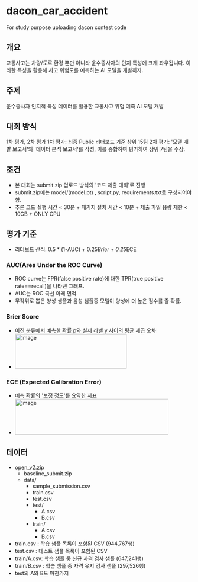 # dacon_car_accident
For study purpose uploading dacon contest code

## 개요
교통사고는 차량/도로 환경 뿐만 아니라 운수종사자의 인지 특성에 크게 좌우됩니다.
이러한 특성을 활용해 사고 위험도를 예측하는 AI 모델을 개발하자.

## 주제
운수종사자 인지적 특성 데이터를 활용한 교통사고 위험 예측 AI 모델 개발

## 대회 방식
1차 평가, 2차 평가
1차 평가: 최종 Public 리더보드 기준 상위 15팀
2차 평가: '모델 개발 보고서'와 '데이터 분석 보고서'를 작성, 이를 종합하여 평가하여 상위 7팀을 수상.

## 조건
- 본 대회는 submit.zip 업로드 방식의 '코드 제출 대회'로 진행
- submit.zip에는 model/(model.pt) , script.py, requirements.txt로 구성되어야 함.
- 추론 코드 실행 시간 < 30분 + 패키지 설치 시간 < 10분 + 제출 파일 용량 제한 < 10GB + ONLY CPU

## 평가 기준
- 리더보드 산식: 0.5 * (1-AUC) + 0.25*Brier + 0.25*ECE

### AUC(Area Under the ROC Curve)
- ROC curve는 FPR(false positive rate)에 대한 TPR(true positive rate==recall)을 나타낸 그래프.
- AUC는 ROC 곡선 아래 면적.
- 무작위로 뽑은 양성 샘플과 음성 샘플중 모델이 양성에 더 높은 점수를 줄 확률.

### Brier Score
- 이진 분류에서 예측한 확률 p와 실제 라벨 y 사이의 평균 제곱 오차
- <img width="302" height="94" alt="image" src="https://github.com/user-attachments/assets/6c9a777c-f1dd-44b4-b30a-b9a014f4242c" />

### ECE (Expected Calibration Error)
- 예측 확률의 '보정 정도'를 요약한 지표
- <img width="415" height="96" alt="image" src="https://github.com/user-attachments/assets/83f76f2d-5a48-40f0-abc4-f5934708f71c" />


## 데이터
- open_v2.zip
  - baseline_submit.zip
  - data/
    - sample_submission.csv
    - train.csv
    - test.csv
    - test/
      - A.csv
      - B.csv
    - train/
      - A.csv
      - B.csv
- train.csv : 학습 샘플 목록이 포함된 CSV (944,767행)
- test.csv : 테스트 샘플 목록이 포함된 CSV
- train/A.csv: 학습 샘플 중 신규 자격 검사 샘플 (647,241행)
- train/B.csv : 학습 샘플 중 자격 유지 검사 샘플 (297,526행)
- test의 A와 B도 마찬가지

  
